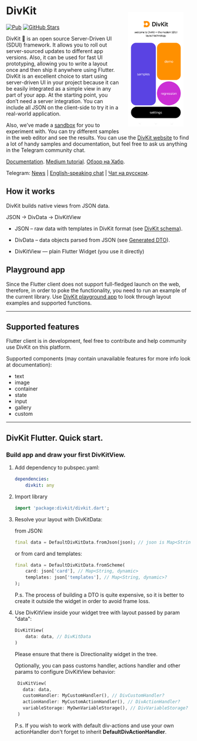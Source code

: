 # DivKit <img alt="Playground app" src="https://github.com/divkit/divkit/blob/main/readme_pictures/app_screen.png" width="30%" align="right" style="margin:20px;">
[![Pub](https://img.shields.io/pub/v/divkit.svg)](https://pub.dartlang.org/packages/divkit)
[![GitHub Stars](https://img.shields.io/github/stars/divkit/divkit)](https://github.com/divkit/divkit/stargazers)

DivKit 🐋 is an open source Server-Driven UI (SDUI) framework. It allows you to roll out server-sourced updates to different app versions. Also, it can be used for fast UI prototyping, allowing you to write a layout once and then ship it anywhere using Flutter. DivKit is an excellent choice to start using server-driven UI in your project because it can be easily integrated as a simple view in any part of your app. At the starting point, you don’t need a server integration. You can include all JSON on the client-side to try it in a real-world application.

Also, we’ve made a [sandbox](https://divkit.tech/playground) for you to experiment with. You can try different samples in the web editor and see the results. You can use the [DivKit website](https://divkit.tech/en) to find a lot of handy samples and documentation, but feel free to ask us anything in the Telegram community chat.

[Documentation](https://divkit.tech/doc). [Medium tutorial](https://medium.com/p/cad519252f0f). [Обзор на Хабр](https://habr.com/ru/companies/yandex/articles/814187).

Telegram: [News](https://t.me/divkit_news) | [English-speaking chat](https://t.me/divkit_community_en) | [Чат на русском](https://t.me/divkit_community_ru).

## How it works

DivKit builds native views from JSON data.

JSON → DivData → DivKitView

- JSON – raw data with templates in DivKit format (see [DivKit schema](https://github.com/divkit/divkit/tree/main/schema)).

- DivData – data objects parsed from JSON (see [Generated DTO](https://github.com/divkit/divkit/tree/main/client/flutter/divkit/lib/src/generated_sources)).

- DivKitView — plain Flutter Widget (you use it directly)

## Playground app
Since the Flutter client does not support full-fledged launch on the web, therefore, in order to poke the functionality, you need to run an example of the current library. Use [DivKit playground app](https://github.com/divkit/divkit/tree/main/client/flutter/divkit/example) to look through layout examples and supported functions.

---
## Supported features
Flutter client is in development, feel free to contribute and help community use DivKit on this platform.

Supported components (may contain unavailable features for more info look at documentation):
+ text
+ image
+ container
+ state
+ input
+ gallery
+ custom

---
## DivKit Flutter. Quick start.
### Build app and draw your first DivKitView.

1. Add dependency to pubspec.yaml:
    ```yaml
    dependencies:
        divkit: any
    ```
2. Import library
    ```dart
    import 'package:divkit/divkit.dart';
    ```
3. Resolve your layout with DivKitData:

    from JSON:
    ```dart
    final data = DefaultDivKitData.fromJson(json); // json is Map<String, dynamic>
    ```
    or from card and templates:
    ```dart
    final data = DefaultDivKitData.fromScheme(
        card: json['card'], // Map<String, dynamic>
        templates: json['templates'], // Map<String, dynamic>?
    );
    ```

   P.s. The process of building a DTO is quite expensive, so it is better to create it outside the widget in order to avoid frame loss.

4. Use DivKitView inside your widget tree with layout passed by param "data":
    ```dart
    DivKitView(
        data: data, // DivKitData
    )
    ```
   Please ensure that there is Directionality widget in the tree.
   
   Optionally, you can pass customs handler, actions handler and other params to configure DivKitView behavior:
   ```dart
    DivKitView(
      data: data,
      customHandler: MyCustomHandler(), // DivCustomHandler?
      actionHandler: MyCustomActionHandler(), // DivActionHandler?
      variableStorage: MyOwnVariableStorage(), // DivVariableStorage?
    )
   ```

   P.s. If you wish to work with default div-actions and use your own actionHandler don't forget to inherit **DefaultDivActionHandler**.